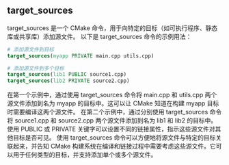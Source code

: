 ## target_sources
target_sources 是一个 CMake 命令，用于向特定的目标（如可执行程序、静态库或共享库）添加源文件。
以下是 target_sources 命令的示例用法：
```CMake
# 添加源文件到目标
target_sources(myapp PRIVATE main.cpp utils.cpp)

# 添加源文件到多个目标
target_sources(lib1 PUBLIC source1.cpp)
target_sources(lib2 PRIVATE source2.cpp)
```
在第一个示例中，通过使用 target_sources 命令将 main.cpp 和 utils.cpp 两个源文件添加到名为 myapp 的目标中。这可以让 CMake 知道在构建 myapp 目标时需要编译这两个源文件。
在第二个示例中，通过分别使用 target_sources 命令将 source1.cpp 和 source2.cpp 两个源文件添加到名为 lib1 和 lib2 的目标中。使用 PUBLIC 或 PRIVATE 关键字可以设置不同的链接属性，指示这些源文件对其他目标是否可见。
使用 target_sources 命令可以方便地将源文件与特定的目标关联起来，并告知 CMake 构建系统在编译和链接过程中需要考虑这些源文件。它可以用于任何类型的目标，并支持添加单个或多个源文件。